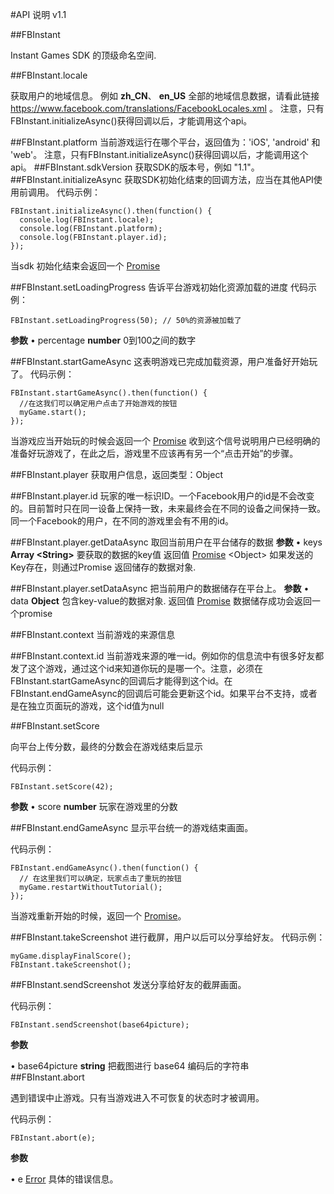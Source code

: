 #API 说明 v1.1

##FBInstant

Instant Games SDK 的顶级命名空间.

##FBInstant.locale

获取用户的地域信息。 例如 **zh_CN**、 **en_US**
全部的地域信息数据，请看此链接 https://www.facebook.com/translations/FacebookLocales.xml 。
注意，只有FBInstant.initializeAsync()获得回调以后，才能调用这个api。

##FBInstant.platform
当前游戏运行在哪个平台，返回值为：'iOS', 'android' 和 'web'。
注意，只有FBInstant.initializeAsync()获得回调以后，才能调用这个api。
##FBInstant.sdkVersion
获取SDK的版本号，例如 "1.1"。
##FBInstant.initializeAsync
获取SDK初始化结束的回调方法，应当在其他API使用前调用。
代码示例：
```
FBInstant.initializeAsync().then(function() {
  console.log(FBInstant.locale);
  console.log(FBInstant.platform);
  console.log(FBInstant.player.id);
});
```
当sdk 初始化结束会返回一个 [Promise](https://developer.mozilla.org/en-US/docs/Web/JavaScript/Reference/Global_Objects/Promise)

##FBInstant.setLoadingProgress
告诉平台游戏初始化资源加载的进度
代码示例：

```
FBInstant.setLoadingProgress(50); // 50%的资源被加载了
```
**参数**
•	percentage **number**  0到100之间的数字

##FBInstant.startGameAsync
这表明游戏已完成加载资源，用户准备好开始玩了。
代码示例：
```
FBInstant.startGameAsync().then(function() {
  //在这我们可以确定用户点击了开始游戏的按钮
  myGame.start();
});
```
当游戏应当开始玩的时候会返回一个 [Promise](https://developer.mozilla.org/en-US/docs/Web/JavaScript/Reference/Global_Objects/Promise)
收到这个信号说明用户已经明确的准备好玩游戏了，在此之后，游戏里不应该再有另一个“点击开始”的步骤。

##FBInstant.player
获取用户信息，返回类型：Object

##FBInstant.player.id
玩家的唯一标识ID。一个Facebook用户的id是不会改变的。目前暂时只在同一设备上保持一致，未来最终会在不同的设备之间保持一致。同一个Facebook的用户，在不同的游戏里会有不用的id。

##FBInstant.player.getDataAsync
取回当前用户在平台储存的数据
**参数**
•	keys  **Array &lt;String>**  要获取的数据的key值
返回值 [Promise](https://developer.mozilla.org/en-US/docs/Web/JavaScript/Reference/Global_Objects/Promise) &lt;Object> 如果发送的Key存在，则通过Promise 返回储存的数据对象.

##FBInstant.player.setDataAsync
把当前用户的数据储存在平台上。
**参数**
•	data  **Object**  包含key-value的数据对象.
返回值 [Promise](https://developer.mozilla.org/en-US/docs/Web/JavaScript/Reference/Global_Objects/Promise) 数据储存成功会返回一个promise

##FBInstant.context
当前游戏的来源信息

##FBInstant.context.id
当前游戏来源的唯一id。例如你的信息流中有很多好友都发了这个游戏，通过这个id来知道你玩的是哪一个。注意，必须在FBInstant.startGameAsync的回调后才能得到这个id。在FBInstant.endGameAsync的回调后可能会更新这个id。如果平台不支持，或者是在独立页面玩的游戏，这个id值为null


##FBInstant.setScore

向平台上传分数，最终的分数会在游戏结束后显示

代码示例：
```
FBInstant.setScore(42);
```
**参数**
•	score **number**  玩家在游戏里的分数

##FBInstant.endGameAsync
显示平台统一的游戏结束画面。

代码示例：
```
FBInstant.endGameAsync().then(function() {
  // 在这里我们可以确定，玩家点击了重玩的按钮
  myGame.restartWithoutTutorial();
});
```
当游戏重新开始的时候，返回一个 [Promise](https://developer.mozilla.org/en-US/docs/Web/JavaScript/Reference/Global_Objects/Promise)。


##FBInstant.takeScreenshot
进行截屏，用户以后可以分享给好友。
代码示例：
```
myGame.displayFinalScore();
FBInstant.takeScreenshot();
```
##FBInstant.sendScreenshot
发送分享给好友的截屏画面。

代码示例：
```
FBInstant.sendScreenshot(base64picture);
```
**参数**

•	base64picture **string** 把截图进行 base64 编码后的字符串
##FBInstant.abort

遇到错误中止游戏。只有当游戏进入不可恢复的状态时才被调用。

代码示例：
```
FBInstant.abort(e);
```
**参数**

•	e [Error](https://developer.mozilla.org/en-US/docs/Web/JavaScript/Reference/Global_Objects/Error) 具体的错误信息。